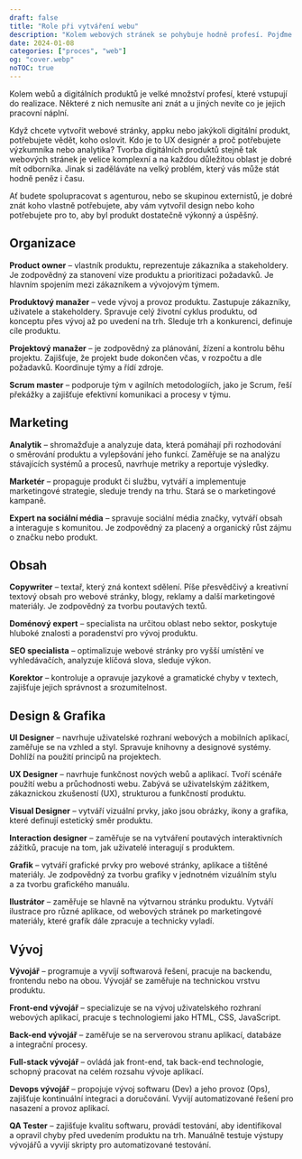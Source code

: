 ```yaml
---
draft: false
title: "Role při vytváření webu"
description: "Kolem webových stránek se pohybuje hodně profesí. Pojďme je společně prozkoumat a pochopit."
date: 2024-01-08
categories: ["proces", "web"]
og: "cover.webp"
noTOC: true
---
```


Kolem webů a digitálních produktů je velké množství profesí, které vstupují do realizace. Některé z nich nemusíte ani znát a u jiných nevíte co je jejich pracovní náplní.

Když chcete vytvořit webové stránky, appku nebo jakýkoli digitální produkt, potřebujete vědět, koho oslovit. Kdo je to UX designér a proč potřebujete výzkumníka nebo analytika? Tvorba digitálních produktů stejně tak webových stránek je velice komplexní a na každou důležitou oblast je dobré mít odborníka. Jinak si zaděláváte na velký problém, který vás může stát hodně peněz i času.

Ať budete spolupracovat s agenturou, nebo se skupinou externistů, je dobré znát koho vlastně potřebujete, aby vám vytvořil design nebo koho potřebujete pro to, aby byl produkt dostatečně výkonný a úspěšný.

## Organizace

**Product owner** – vlastník produktu, reprezentuje zákazníka a stakeholdery. Je zodpovědný za stanovení vize produktu a prioritizaci požadavků. Je hlavním spojením mezi zákazníkem a vývojovým týmem.

**Produktový manažer** – vede vývoj a provoz produktu. Zastupuje zákazníky, uživatele a stakeholdery. Spravuje celý životní cyklus produktu, od konceptu přes vývoj až po uvedení na trh. Sleduje trh a konkurenci, definuje cíle produktu.

**Projektový manažer** – je zodpovědný za plánování, žízení a kontrolu běhu projektu. Zajišťuje, že projekt bude dokončen včas, v rozpočtu a dle požadavků. Koordinuje týmy a řídí zdroje.

**Scrum master** – podporuje tým v agilních metodologiích, jako je Scrum, řeší překážky a zajišťuje efektivní komunikaci a procesy v týmu.

## Marketing

**Analytik** – shromažďuje a analyzuje data, která pomáhají při rozhodování o směrování produktu a vylepšování jeho funkcí. Zaměřuje se na analýzu stávajících systémů a procesů, navrhuje metriky a reportuje výsledky.

**Marketér** – propaguje produkt či službu, vytváří a implementuje marketingové strategie, sleduje trendy na trhu. Stará se o marketingové kampaně.

**Expert na sociální média** – spravuje sociální média značky, vytváří obsah a interaguje s komunitou. Je zodpovědný za placený a organický růst zájmu o značku nebo produkt.

## Obsah

**Copywriter** – textař, který zná kontext sdělení. Píše přesvědčivý a kreativní textový obsah pro webové stránky, blogy, reklamy a další marketingové materiály. Je zodpovědný za tvorbu poutavých textů.

**Doménový expert** – specialista na určitou oblast nebo sektor, poskytuje hluboké znalosti a poradenství pro vývoj produktu.

**SEO specialista** – optimalizuje webové stránky pro vyšší umístění ve vyhledávačích, analyzuje klíčová slova, sleduje výkon.

**Korektor** – kontroluje a opravuje jazykové a gramatické chyby v textech, zajišťuje jejich správnost a srozumitelnost.

## Design & Grafika

**UI Designer** – navrhuje uživatelské rozhraní webových a mobilních aplikací, zaměřuje se na vzhled a styl. Spravuje knihovny a designové systémy. Dohlíží na použití principů na projektech.

**UX Designer** – navrhuje funkčnost nových webů a aplikací. Tvoří scénáře použití webu a průchodnosti webu. Zabývá se uživatelským zážitkem, zákaznickou zkušeností (UX), strukturou a funkčností produktu.

**Visual Designer** – vytváří vizuální prvky, jako jsou obrázky, ikony a grafika, které definují estetický směr produktu.

**Interaction designer** – zaměřuje se na vytváření poutavých interaktivních zážitků, pracuje na tom, jak uživatelé interagují s produktem.

**Grafik** – vytváří grafické prvky pro webové stránky, aplikace a tištěné materiály. Je zodpovědný za tvorbu grafiky v jednotném vizuálním stylu a za tvorbu grafického manuálu.

**Ilustrátor** – zaměřuje se hlavně na výtvarnou stránku produktu. Vytváří ilustrace pro různé aplikace, od webových stránek po marketingové materiály, které grafik dále zpracuje a technicky vyladí.

## Vývoj

**Vývojář** – programuje a vyvíjí softwarová řešení, pracuje na backendu, frontendu nebo na obou. Vývojář se zaměřuje na technickou vrstvu produktu.

**Front-end vývojář** – specializuje se na vývoj uživatelského rozhraní webových aplikací, pracuje s technologiemi jako HTML, CSS, JavaScript.

**Back-end vývojář** – zaměřuje se na serverovou stranu aplikací, databáze a integrační procesy.

**Full-stack vývojář** – ovládá jak front-end, tak back-end technologie, schopný pracovat na celém rozsahu vývoje aplikací.

**Devops vývojář** – propojuje vývoj softwaru (Dev) a jeho provoz (Ops), zajišťuje kontinuální integraci a doručování. Vyvijí automatizované řešení pro nasazení a provoz aplikací.

**QA Tester** – zajišťuje kvalitu softwaru, provádí testování, aby identifikoval a opravil chyby před uvedením produktu na trh. Manuálně testuje výstupy vývojářů a vyvijí skripty pro automatizované testování.
